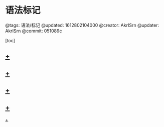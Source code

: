 # 语法标记

@tags: 语法/标记
@updated: 1612802104000
@creator: AkrISrn
@updater: AkrISrn
@commit: 051089c

[toc]

## [+](/zh/docs/flags.md)

## [+](/zh/docs/toc.md)

## [+](/zh/docs/list.md)

## [+](/zh/docs/redirect.md)

[+](/zh/docs/other-marks.md)
